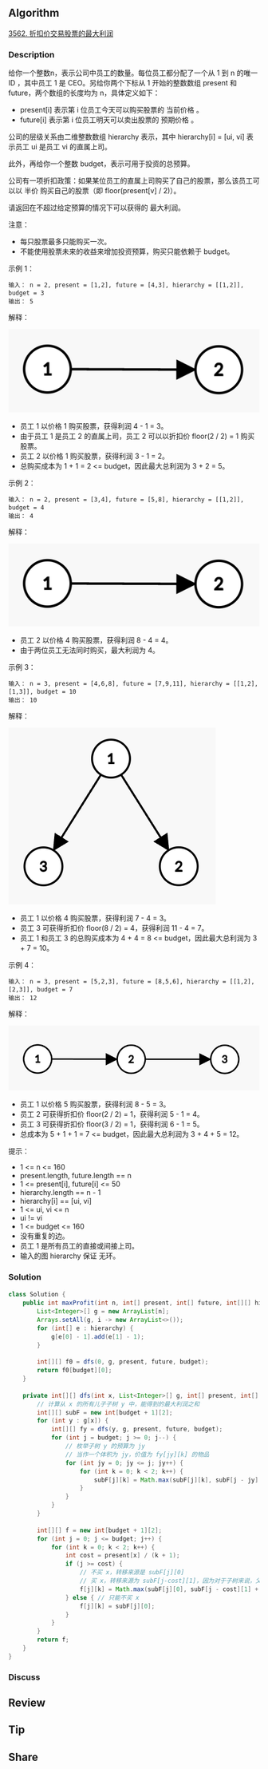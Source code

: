 ## Algorithm

[3562. 折扣价交易股票的最大利润](https://leetcode.cn/problems/maximum-profit-from-trading-stocks-with-discounts/description/)

### Description

给你一个整数n，表示公司中员工的数量。每位员工都分配了一个从 1 到 n 的唯一 ID ，其中员工 1 是 CEO。另给你两个下标从 1 开始的整数数组 present 和 future，两个数组的长度均为 n，具体定义如下：

- present[i] 表示第 i 位员工今天可以购买股票的 当前价格 。
- future[i] 表示第 i 位员工明天可以卖出股票的 预期价格 。

公司的层级关系由二维整数数组 hierarchy 表示，其中 hierarchy[i] = [ui, vi] 表示员工 ui 是员工 vi 的直属上司。

此外，再给你一个整数 budget，表示可用于投资的总预算。

公司有一项折扣政策：如果某位员工的直属上司购买了自己的股票，那么该员工可以以 半价 购买自己的股票（即 floor(present[v] / 2)）。

请返回在不超过给定预算的情况下可以获得的 最大利润。

注意：

- 每只股票最多只能购买一次。
- 不能使用股票未来的收益来增加投资预算，购买只能依赖于 budget。

示例 1：

```
输入： n = 2, present = [1,2], future = [4,3], hierarchy = [[1,2]], budget = 3
输出： 5
```

解释：

![](assets/20230415-6f9520e4.png)

- 员工 1 以价格 1 购买股票，获得利润 4 - 1 = 3。
- 由于员工 1 是员工 2 的直属上司，员工 2 可以以折扣价 floor(2 / 2) = 1 购买股票。
- 员工 2 以价格 1 购买股票，获得利润 3 - 1 = 2。
- 总购买成本为 1 + 1 = 2 <= budget，因此最大总利润为 3 + 2 = 5。


示例 2：

```
输入： n = 2, present = [3,4], future = [5,8], hierarchy = [[1,2]], budget = 4
输出： 4
```

解释：

![](assets/20230415-6f9520e4.png)

- 员工 2 以价格 4 购买股票，获得利润 8 - 4 = 4。
- 由于两位员工无法同时购买，最大利润为 4。

示例 3：

```
输入： n = 3, present = [4,6,8], future = [7,9,11], hierarchy = [[1,2],[1,3]], budget = 10
输出： 10
```

解释：

![](assets/20230415-ac961857.png)

- 员工 1 以价格 4 购买股票，获得利润 7 - 4 = 3。
- 员工 3 可获得折扣价 floor(8 / 2) = 4，获得利润 11 - 4 = 7。
- 员工 1 和员工 3 的总购买成本为 4 + 4 = 8 <= budget，因此最大总利润为 3 + 7 = 10。


示例 4：

```
输入： n = 3, present = [5,2,3], future = [8,5,6], hierarchy = [[1,2],[2,3]], budget = 7
输出： 12
```

解释：

![](assets/20230415-169e0bae.png)

- 员工 1 以价格 5 购买股票，获得利润 8 - 5 = 3。
- 员工 2 可获得折扣价 floor(2 / 2) = 1，获得利润 5 - 1 = 4。
- 员工 3 可获得折扣价 floor(3 / 2) = 1，获得利润 6 - 1 = 5。
- 总成本为 5 + 1 + 1 = 7 <= budget，因此最大总利润为 3 + 4 + 5 = 12。

提示：

- 1 <= n <= 160
- present.length, future.length == n
- 1 <= present[i], future[i] <= 50
- hierarchy.length == n - 1
- hierarchy[i] == [ui, vi]
- 1 <= ui, vi <= n
- ui != vi
- 1 <= budget <= 160
- 没有重复的边。
- 员工 1 是所有员工的直接或间接上司。
- 输入的图 hierarchy 保证 无环。

### Solution

```java
class Solution {
    public int maxProfit(int n, int[] present, int[] future, int[][] hierarchy, int budget) {
        List<Integer>[] g = new ArrayList[n];
        Arrays.setAll(g, i -> new ArrayList<>());
        for (int[] e : hierarchy) {
            g[e[0] - 1].add(e[1] - 1);
        }

        int[][] f0 = dfs(0, g, present, future, budget);
        return f0[budget][0];
    }

    private int[][] dfs(int x, List<Integer>[] g, int[] present, int[] future, int budget) {
        // 计算从 x 的所有儿子子树 y 中，能得到的最大利润之和
        int[][] subF = new int[budget + 1][2];
        for (int y : g[x]) {
            int[][] fy = dfs(y, g, present, future, budget);
            for (int j = budget; j >= 0; j--) {
                // 枚举子树 y 的预算为 jy
                // 当作一个体积为 jy，价值为 fy[jy][k] 的物品
                for (int jy = 0; jy <= j; jy++) {
                    for (int k = 0; k < 2; k++) {
                        subF[j][k] = Math.max(subF[j][k], subF[j - jy][k] + fy[jy][k]);
                    }
                }
            }
        }

        int[][] f = new int[budget + 1][2];
        for (int j = 0; j <= budget; j++) {
            for (int k = 0; k < 2; k++) {
                int cost = present[x] / (k + 1);
                if (j >= cost) {
                    // 不买 x，转移来源是 subF[j][0]
                    // 买 x，转移来源为 subF[j-cost][1]，因为对于子树来说，父节点一定买
                    f[j][k] = Math.max(subF[j][0], subF[j - cost][1] + future[x] - cost);
                } else { // 只能不买 x
                    f[j][k] = subF[j][0];
                }
            }
        }
        return f;
    }
}
```

### Discuss

## Review


## Tip


## Share
